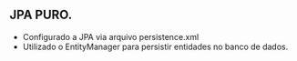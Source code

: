 ## JPA PURO.

- Configurado a JPA via arquivo persistence.xml
- Utilizado o EntityManager para persistir entidades no banco de dados.
